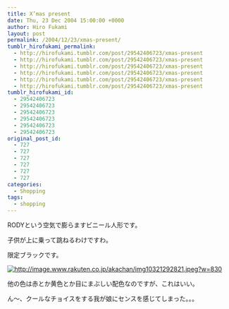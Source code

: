 ```yaml
---
title: X’mas present
date: Thu, 23 Dec 2004 15:00:00 +0000
author: Hiro Fukami
layout: post
permalink: /2004/12/23/xmas-present/
tumblr_hirofukami_permalink:
  - http://hirofukami.tumblr.com/post/29542406723/xmas-present
  - http://hirofukami.tumblr.com/post/29542406723/xmas-present
  - http://hirofukami.tumblr.com/post/29542406723/xmas-present
  - http://hirofukami.tumblr.com/post/29542406723/xmas-present
  - http://hirofukami.tumblr.com/post/29542406723/xmas-present
  - http://hirofukami.tumblr.com/post/29542406723/xmas-present
tumblr_hirofukami_id:
  - 29542406723
  - 29542406723
  - 29542406723
  - 29542406723
  - 29542406723
  - 29542406723
original_post_id:
  - 727
  - 727
  - 727
  - 727
  - 727
  - 727
categories:
  - Shopping
tags:
  - shopping
---
```

<div class="section">
  <p>
    RODYという空気で膨らますビニール人形です。
  </p>
  
  <p>
    子供が上に乗って跳ねるわけですわ。
  </p>
  
  <p>
    限定ブラックです。
  </p>
  
  <p>
    <a href="http://image.www.rakuten.co.jp/akachan/img10321292821.jpeg" class="http-image" target="_blank"><img src="http://image.www.rakuten.co.jp/akachan/img10321292821.jpeg?w=830" class="http-image" alt="http://image.www.rakuten.co.jp/akachan/img10321292821.jpeg?w=830" data-recalc-dims="1" /></a>
  </p>
  
  <p>
    他の色は赤とか黄色とか目にまぶしい配色なのですが、これはいい。
  </p>
  
  <p>
    ん～、クールなチョイスをする我が娘にセンスを感じてしまった。。。
  </p>
</div>